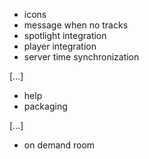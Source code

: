 - icons
- message when no tracks
- spotlight integration
- player integration
- server time synchronization

[...]
- help
- packaging

[...]
- on demand room